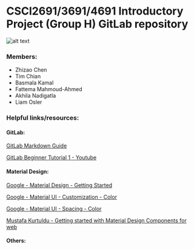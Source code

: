 # CSCI2691/3691/4691 Introductory Project (Group H) GitLab repository

![alt text](https://docs.gitlab.com/ee/user/img/markdown_logo.png)

### Members:

- Zhizao Chen
- Tim Chian
- Basmala Kamal
- Fattema Mahmoud-Ahmed
- Akhila Nadigatla
- Liam Osler

### Helpful links/resources:

#### GitLab:

[GitLab Markdown Guide](https://docs.gitlab.com/ee/user/markdown.html#images)

[GitLab Beginner Tutorial 1 - Youtube](https://www.youtube.com/watch?v=Jt4Z1vwtXT0)


#### Material Design:

[Google - Material Design - Getting Started](https://material.io/develop/web/getting-started)

[Google - Material UI - Customization - Color](https://material-ui.com/customization/color/)

[Google - Material UI - Spacing - Color](https://material-ui.com/customization/color/)

[Mustafa Kurtuldu - Getting started with Material Design Components for web](https://medium.com/dev-channel/getting-started-with-material-design-components-for-web-3cb30fbac7d8)

#### Others:
